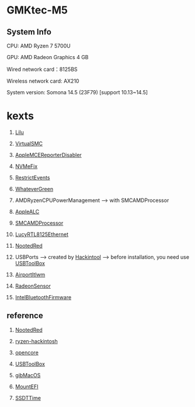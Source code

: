 # GMKtec-M5

## System Info

CPU: AMD Ryzen 7 5700U

GPU: AMD Radeon Graphics 4 GB

Wired network card：8125BS

Wireless network card: AX210

System version: Somona 14.5 (23F79) [support 10.13~14.5]

# kexts

1. [Lilu](https://github.com/acidanthera/Lilu)

2. [VirtualSMC](https://github.com/acidanthera/VirtualSMC)

3. [AppleMCEReporterDisabler](https://dortania.github.io/OpenCore-Install-Guide/ktext.html#extras)

4. [NVMeFix](https://github.com/acidanthera/NVMeFix)

5. [RestrictEvents](https://github.com/acidanthera/RestrictEvents)

6. [WhateverGreen](https://github.com/acidanthera/WhateverGreen)

7. AMDRyzenCPUPowerManagement --> with SMCAMDProcessor

8. [AppleALC](https://github.com/acidanthera/AppleALC)

9. [SMCAMDProcessor](https://github.com/trulyspinach/SMCAMDProcessor)

10. [LucyRTL8125Ethernet](https://github.com/Mieze/LucyRTL8125Ethernet)

11. [NootedRed](https://github.com/ChefKissInc/NootedRed)

12. USBPorts --> created by [Hackintool](https://github.com/benbaker76/Hackintoo) --> before installation, you need use [USBToolBox](https://github.com/USBToolBox/kext)

13. [AirportItlwm](https://github.com/OpenIntelWireless/itlwm)

14. [RadeonSensor](https://github.com/ChefKissInc/RadeonSensor)

15. [IntelBluetoothFirmware](https://github.com/OpenIntelWireless/IntelBluetoothFirmware)

## reference

1. [NootedRed](https://github.com/ChefKissInc/NootedRed)

2. [ryzen-hackintosh](https://github.com/mikigal/ryzen-hackintosh)

3. [opencore](https://dortania.github.io/OpenCore-Legacy-Patcher)

4. [USBToolBox](https://github.com/USBToolBox/tool)

5. [gibMacOS](https://github.com/corpnewt/gibMacOS)

6. [MountEFI](https://github.com/corpnewt/MountEFI)

7. [SSDTTime](https://github.com/corpnewt/SSDTTime)